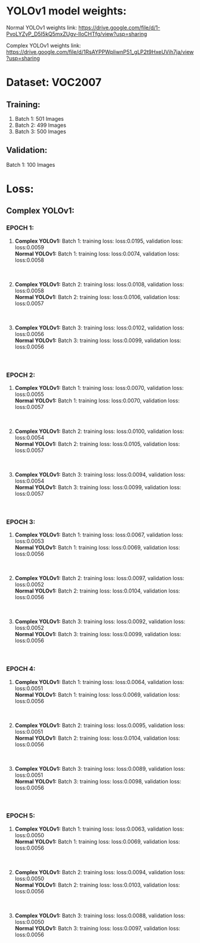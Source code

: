 # YOLOv1 model weights:

Normal YOLOv1 weights link: https://drive.google.com/file/d/1-PvoLYZyP_D5I5kQ5mxZUgv-lIoCHTfg/view?usp=sharing

Complex YOLOv1 weights link: https://drive.google.com/file/d/1RsAYPPWpliwnP51_gLP2t9HxeUVih7ja/view?usp=sharing


# Dataset: VOC2007

## Training:
1. Batch 1: 501 Images
2. Batch 2: 499 Images
3. Batch 3: 500 Images

## Validation:
Batch 1: 100 Images

# Loss:

## Complex YOLOv1:                                                                    

### EPOCH 1:                                                          

1. **Complex YOLOv1:** Batch 1: training loss: loss:0.0195, validation loss: loss:0.0059<br>
   **Normal YOLOv1:** Batch 1: training loss: loss:0.0074, validation loss: loss:0.0058 <br> <br> <br> 



2. **Complex YOLOv1:** Batch 2: training loss: loss:0.0108, validation loss: loss:0.0058<br>
   **Normal YOLOv1:** Batch 2: training loss: loss:0.0106, validation loss: loss:0.0057 <br> <br> <br>

3. **Complex YOLOv1:** Batch 3: training loss: loss:0.0102, validation loss: loss:0.0056<br>
   **Normal YOLOv1:** Batch 3: training loss: loss:0.0099, validation loss: loss:0.0056 <br> <br> <br>
   

### EPOCH 2:                                                                          

1. **Complex YOLOv1:** Batch 1: training loss: loss:0.0070, validation loss: loss:0.0055<br>
   **Normal YOLOv1:** Batch 1: training loss: loss:0.0070, validation loss: loss:0.0057<br> <br> <br>

2. **Complex YOLOv1:** Batch 2: training loss: loss:0.0100, validation loss: loss:0.0054<br>
   **Normal YOLOv1:** Batch 2: training loss: loss:0.0105, validation loss: loss:0.0057<br> <br> <br>

3. **Complex YOLOv1:** Batch 3: training loss: loss:0.0094, validation loss: loss:0.0054<br>
   **Normal YOLOv1:** Batch 3: training loss: loss:0.0099, validation loss: loss:0.0057<br> <br> <br>
   

### EPOCH 3:                                                                          

1. **Complex YOLOv1:** Batch 1: training loss: loss:0.0067, validation loss: loss:0.0053<br>
   **Normal YOLOv1:** Batch 1: training loss: loss:0.0069, validation loss: loss:0.0056<br> <br> <br>

3. **Complex YOLOv1:** Batch 2: training loss: loss:0.0097, validation loss: loss:0.0052<br>
   **Normal YOLOv1:** Batch 2: training loss: loss:0.0104, validation loss: loss:0.0056<br> <br> <br>

3. **Complex YOLOv1:** Batch 3: training loss: loss:0.0092, validation loss: loss:0.0052<br>
   **Normal YOLOv1:** Batch 3: training loss: loss:0.0099, validation loss: loss:0.0056<br><br><br>
   

### EPOCH 4:                                                                        

1. **Complex YOLOv1:** Batch 1: training loss: loss:0.0064, validation loss: loss:0.0051<br>
   **Normal YOLOv1:** Batch 1: training loss: loss:0.0069, validation loss: loss:0.0056<br> <br> <br>

2. **Complex YOLOv1:** Batch 2: training loss: loss:0.0095, validation loss: loss:0.0051<br>
   **Normal YOLOv1:** Batch 2: training loss: loss:0.0104, validation loss: loss:0.0056<br> <br> <br>

3. **Complex YOLOv1:** Batch 3: training loss: loss:0.0089, validation loss: loss:0.0051<br>
   **Normal YOLOv1:** Batch 3: training loss: loss:0.0098, validation loss: loss:0.0056<br> <br> <br>

   
### EPOCH 5:                                                                        

1. **Complex YOLOv1:** Batch 1: training loss: loss:0.0063, validation loss: loss:0.0050<br>
   **Normal YOLOv1:** Batch 1: training loss: loss:0.0069, validation loss: loss:0.0056<br> <br> <br>

2. **Complex YOLOv1:** Batch 2: training loss: loss:0.0094, validation loss: loss:0.0050<br>
   **Normal YOLOv1:** Batch 2: training loss: loss:0.0103, validation loss: loss:0.0056<br> <br> <br>

3. **Complex YOLOv1:** Batch 3: training loss: loss:0.0088, validation loss: loss:0.0050<br>
   **Normal YOLOv1:** Batch 3: training loss: loss:0.0097, validation loss: loss:0.0056<br> <br> <br>
